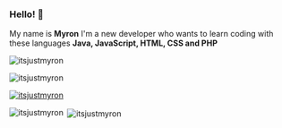 ### Hello! 👋

My name is **Myron** I'm a new developer who wants to learn coding with these languages **Java, JavaScript, HTML, CSS and PHP**

<p><img align="center" src="https://github-readme-streak-stats.herokuapp.com/?user=itsjustmyron&" alt="itsjustmyron" /></p>

<p align="left"> <img src="https://komarev.com/ghpvc/?username=itsjustmyron&label=Profile%20views&color=0e75b6&style=flat" alt="itsjustmyron" /> </p>

<p align="left"> <a href="https://github.com/ryo-ma/github-profile-trophy"><img src="https://github-profile-trophy.vercel.app/?username=itsjustmyron" alt="itsjustmyron" /></a> </p>


<p><img align="left" src="https://github-readme-stats.vercel.app/api/top-langs?username=itsjustmyron&show_icons=true&locale=en&layout=compact" alt="itsjustmyron" /></p>

<p>&nbsp;<img align="center" src="https://github-readme-stats.vercel.app/api?username=itsjustmyron&show_icons=true&locale=en" alt="itsjustmyron" /></p>

